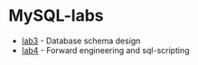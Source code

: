 # MySQL-labs
- [lab3](https://github.com/SingularityUrBrain/MySQL-labs/tree/master/lab3) - Database schema design
- [lab4](https://github.com/SingularityUrBrain/MySQL-labs/tree/master/lab4) - Forward engineering and sql-scripting

